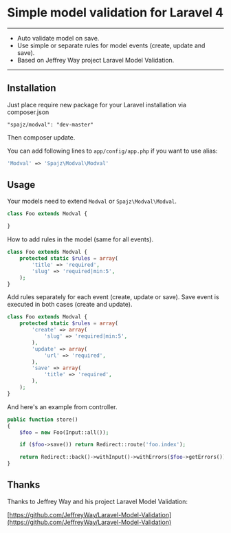 # Simple model validation for Laravel 4

---

* Auto validate model on save.
* Use simple or separate rules for model events (create, update and save).
* Based on Jeffrey Way project Laravel Model Validation.

---

## Installation

Just place require new package for your Laravel installation via composer.json

    "spajz/modval": "dev-master"

Then composer update.

You can add following lines to ```app/config/app.php``` if you want to use alias:

```php
'Modval' => 'Spajz\Modval\Modval'
```

## Usage

Your models need to extend `Modval` or `Spajz\Modval\Modval`.

```php
class Foo extends Modval {

}
```

How to add rules in the model (same for all events).

```php
class Foo extends Modval {
    protected static $rules = array(
        'title' => 'required',
        'slug' => 'required|min:5',
    );
}
```

Add rules separately for each event (create, update or save).
Save event is executed in both cases (create and update).

```php
class Foo extends Modval {
    protected static $rules = array(
        'create' => array(
            'slug' => 'required|min:5',
        ),
        'update' => array(
            'url' => 'required',
        ),
        'save' => array(
            'title' => 'required',
        ),
    );
}
```

And here's an example from controller.

```php
public function store()
{
    $foo = new Foo(Input::all());

    if ($foo->save()) return Redirect::route('foo.index');

    return Redirect::back()->withInput()->withErrors($foo->getErrors());
}
```

## Thanks

Thanks to Jeffrey Way and his project Laravel Model Validation:

[https://github.com/JeffreyWay/Laravel-Model-Validation](https://github.com/JeffreyWay/Laravel-Model-Validation)
